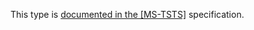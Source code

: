 This type is [documented in the [MS-TSTS]](https://learn.microsoft.com/en-us/openspecs/windows_protocols/ms-tsts/e5ba41c8-f4e0-4c69-a411-715571d5f389) specification.
